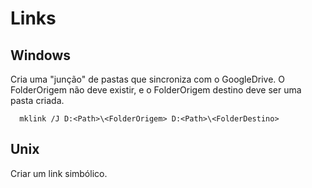 # Links

## Windows

Cria uma "junção" de pastas que sincroniza com o GoogleDrive.
O FolderOrigem não deve existir, e o FolderOrigem destino deve ser uma pasta criada.

```terminal
  mklink /J D:<Path>\<FolderOrigem> D:<Path>\<FolderDestino>
```

## Unix

Criar um link simbólico.

```terminal
  
```
